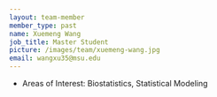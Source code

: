 ```yaml
---
layout: team-member
member_type: past
name: Xuemeng Wang
job_title: Master Student
picture: /images/team/xuemeng-wang.jpg
email: wangxu35@msu.edu
---
```


- Areas of Interest: Biostatistics, Statistical Modeling
